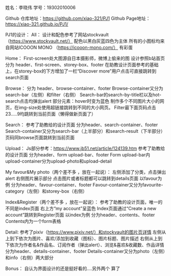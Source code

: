 姓名：李晓伟 学号：19302010006

Github 仓库地址：https://github.com/xiao-321/PJ1
Github Page地址：https://xiao-321.github.io/PJ1/

PJ1的设计：
All：
       设计和配色参考了网站stockvault（https://www.stockvault.net/）
       配色以黑白灰蓝四色为主体
       所有的小图标均来自网站ICOOON MONO （https://icooon-mono.com/）
有彩蛋

Home：
       First-screen处大图源自日本摄影师，微博上偷来的图
       设计参照b站首页 分为 header、first-screen、storey-box、footer
       在助教设计页面参考的基础上，在storey-box的下方增加了一栏“Discover more”用户点击可直接跳转到search页面

Browse：
       分为 header、browse-container、footer
       Browse-container又分为search-bar（左侧）和filter（右侧）
       Search-bar的search-by-title栏以及hot-search点击均弹出alert
       部分元素：hover时变为蓝色
       制作多个不同图片大小的网页，在img-size处使用超链接跳转到不同的大小网页。
       Filter最下面页码点击23.....9均跳转到当前页面（懒得做新页面了）

Search：
       参考了助教给的设计页面
       分为header、search-container、footer
       Search-container又分为search-bar（上半部分）和search-result（下半部分）
       页码同browse页面跳转到当前页面

Upload：
       Js部分参考：https://www.jb51.net/article/124139.htm
       参考了助教给的设计页面
       分为header、form upload-bar、footer
       Form upload-bar内upload-container分为upload-photo和upload-detail

My favour&My photo（两个差不多 ，放在一起说）：
       左侧添加了分类，点击弹出alert
       右侧图片展示部分 点击图片或者标题都可以跳转到details页面
       以favour为例 分为header、favour-container、footer
       Favour-container又分为favourite-category（左侧）和storey-box（右侧）

Index&Register（两个差不多 ，放在一起说）：
      参考了助教的设计页面，唯一的不同是index页面 右上方“my account”呈蓝色
      Index页面通过“Create a new account”跳转到Register页面
      以index为例 分为header、contents、footer
      Contents内为一个form表格

Detail:
      参考了pixiv（https://www.pixiv.net/）和stockvault的图片页详情
      左侧从上到下依次为图片、喜欢/添加到收藏（图标）、图片标题、图片描述
      右侧从上到下依次为作者名&作品名、订阅作者（弹出alert）、浏览&喜欢&收藏数、作品详情
      分为header、details-container、footer
      Details-container又分为photo（左侧）和info（右侧）两大部分

Bonus：
      自认为界面设计的还是挺好看的....另外两个 算了